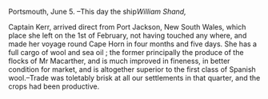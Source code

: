 Portsmouth, June 5. –This day the ship*William Shand,* Captain Kerr, arrived direct from Port Jackson, New South Wales, which place she left on the 1st of February, not having touched any where, and made her voyage round Cape Horn in four months and five days. She has a full cargo of wool and sea oil ; the former principally the produce of the flocks of Mr Macarther, and is much improved in fineness, in better condition for market, and is altogether superior to the first class of Spanish wool.–Trade was toletably brisk at all our settlements in that quarter, and the crops had been productive.